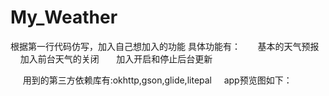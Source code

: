 # My_Weather
根据第一行代码仿写，加入自己想加入的功能
      具体功能有：
        基本的天气预报
        加入前台天气的关闭
        加入开启和停止后台更新
        
      用到的第三方依赖库有:okhttp,gson,glide,litepal
      app预览图如下：
      
